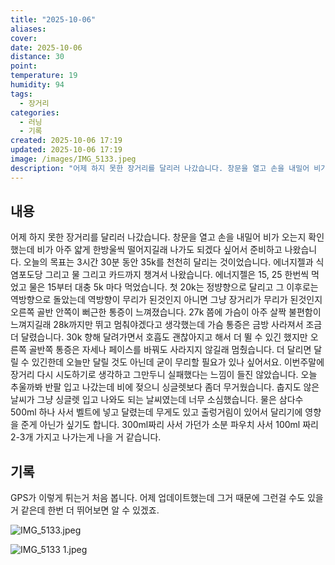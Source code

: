 ```yaml
---
title: "2025-10-06"
aliases:
cover:
date: 2025-10-06
distance: 30
point:
temperature: 19
humidity: 94
tags:
  - 장거리
categories:
  - 러닝
  - 기록
created: 2025-10-06 17:19
updated: 2025-10-06 17:19
image: /images/IMG_5133.jpeg
description: "어제 하지 못한 장거리를 달리러 나갔습니다. 창문을 열고 손을 내밀어 비가 오는지 확인했는데 비가 아주 얇게 한방울씩 떨어지길래 나가도 되겠다 싶어서 준비하고 나왔습니다. 오늘의 목표는 3시간 30분 동안 35k를 천천히 달리는 것이었습니다. 에너지젤과 식염포도당 그리고 물 그리고 카드"
---
```


## 내용
어제 하지 못한 장거리를 달리러 나갔습니다. 창문을 열고 손을 내밀어 비가 오는지 확인했는데 비가 아주 얇게 한방울씩 떨어지길래 나가도 되겠다 싶어서 준비하고 나왔습니다. 
오늘의 목표는 3시간 30분 동안 35k를 천천히 달리는 것이었습니다. 에너지젤과 식염포도당 그리고 물 그리고 카드까지 챙겨서 나왔습니다. 에너지젤은 15, 25 한번씩 먹었고 물은 15부터 대충 5k 마다 먹었습니다.
첫 20k는 정뱡향으로 달리고 그 이후로는 역방향으로 돌았는데 역방향이 무리가 된것인지 아니면 그냥 장거리가 무리가 된것인지 오른쪽 골반 안쪽이 뻐근한 통증이 느껴졌습니다. 27k 쯤에 가슴이 아주 살짝 불편함이 느껴지길래 28k까지만 뛰고 멈춰야겠다고 생각했는데 가슴 통증은 금방 사라져서 조금 더 달렸습니다. 30k 향해 달려가면서 호흡도 괜찮아지고 해서 더 뛸 수 있긴 했지만 오른쪽 골반쪽 통증은 자세나 페이스를 바꿔도 사라지지 않길래 멈췄습니다. 더 달리면 달릴 수 있긴한데 오늘만 달릴 것도 아닌데 굳이 무리할 필요가 있나 싶어서요. 이번주말에 장거리 다시 시도하기로 생각하고 그만두니 실패했다는 느낌이 들진 않았습니다.
오늘 추울까봐 반팔 입고 나갔는데 비에 젖으니 싱글렛보다 좀더 무거웠습니다. 춥지도 않은 날씨가 그냥 싱글렛 입고 나와도 되는 날씨였는데 너무 소심했습니다.
물은 삼다수 500ml 하나 사서 벨트에 넣고 달렸는데 무게도 있고 출렁거림이 있어서 달리기에 영향을 준게 아닌가 싶기도 합니다. 300ml짜리 사서 가던가 소분 파우치 사서 100ml 짜리 2-3개 가지고 나가는게 나을 거 같습니다.
## 기록
GPS가 이렇게 튀는거 처음 봅니다. 어제 업데이트했는데 그거 때문에 그런걸 수도 있을 거 같은데 한번 더 뛰어보면 알 수 있겠죠.

![IMG_5133.jpeg](/images/IMG_5133.jpeg)

![IMG_5133 1.jpeg](/images/IMG_5133%201.jpeg)
